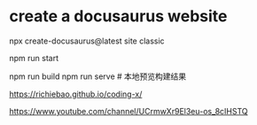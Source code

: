 # create a docusaurus website

npx create-docusaurus@latest site classic

npm run start

npm run build
npm run serve   # 本地预览构建结果

https://richiebao.github.io/coding-x/

https://www.youtube.com/channel/UCrmwXr9El3eu-os_8cIHSTQ

 